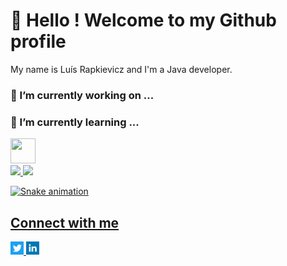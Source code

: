 # 👋 Hello ! Welcome to my Github profile

My name is Luís Rapkievicz and I'm a Java developer. 

### 🔭 I’m currently working on ...


### 🌱 I’m currently learning ...
<img src="https://cdn.jsdelivr.net/gh/devicons/devicon/icons/spring/spring-original-wordmark.svg" width="40" height="40"/>

<div>
<a href="https://github.com/rapkievicz">
<img height="180em" src="https://github-readme-stats.vercel.app/api/top-langs/?username=rapkievicz&layout=compact&langs_count=7&theme=dracula"/>
<img height="180em" src="https://github-readme-stats.vercel.app/api?username=rapkievicz&show_icons=true&theme=dracula&include_all_commits=true&count_private=true"/>
</div>

![Snake animation](https://github.com/rapkievicz/rapkievicz/blob/output/github-contribution-grid-snake.svg)
          
## Connect with me

<a href="https://twitter.com/LuisRapkievicz">
  <img width="21px" src="https://raw.githubusercontent.com/edent/SuperTinyIcons/099dc12b59179d07d534069bc8551718f786d91a/images/svg/twitter.svg" />
</a>

<a href="https://www.linkedin.com/in/rapkievicz/">
  <img width="21px" src="https://raw.githubusercontent.com/edent/SuperTinyIcons/099dc12b59179d07d534069bc8551718f786d91a/images/svg/linkedin.svg" />
</a>


<!--
**Rapkievicz/Rapkievicz** is a ✨ _special_ ✨ repository because its `README.md` (this file) appears on your GitHub profile.

Here are some ideas to get you started:

- 🔭 I’m currently working on ...
- 🌱 I’m currently learning ...
- 👯 I’m looking to collaborate on ...
- 🤔 I’m looking for help with ...
- 💬 Ask me about ...
- 📫 How to reach me: ...
- 😄 Pronouns: ...
- ⚡ Fun fact: ...
-->
